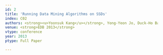 ```yaml
---
id: 2
title: 'Running Data Mining Algorithms on SSDs'
index: C02
authors: <strong><u>Yoonsuk Kang</u></strong>, Yong-Yeon Jo, Duck-Ho Bae, and Sang-Wook Kim
venue: <strong>EDB 2013</strong>
vtype: conference
year: 2013
ptype: Full Paper

---
```



